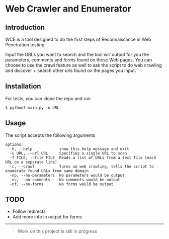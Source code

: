 # Web Crawler and Enumerator
## Introduction
WCE is a tool designed to do the first steps of Reconnaissance in Web Penetration testing. 

Input the URLs you want to search and the tool will output for you the parameters, comments and forms found on these Web pages. You can choose to use the crawl feature as well to ask the script to do web crawling and discover + search other urls found on the pages you input.

## Installation
For tests, you can clone the repo and run
```
$ python3 main.py -u URL
```

## Usage
The script accepts the following arguments
```
options:
  -h, --help            show this help message and exit
  -u URL, --url URL     Specifies a single URL to scan
  -f FILE, --file FILE  Reads a list of URLs from a text file [each URL on a separate line]
  -c, --crawl           Turns on web crawling, tells the script to enumerate found URLs from same domain
  -np, --no-parameters  No parameters would be output
  -nc, --no-comments    No comments would be output
  -nf, --no-forms       No forms would be output
```

## TODO
- Follow redirects
- Add more info in output for forms
 
---

> Work on this project is still in progress

